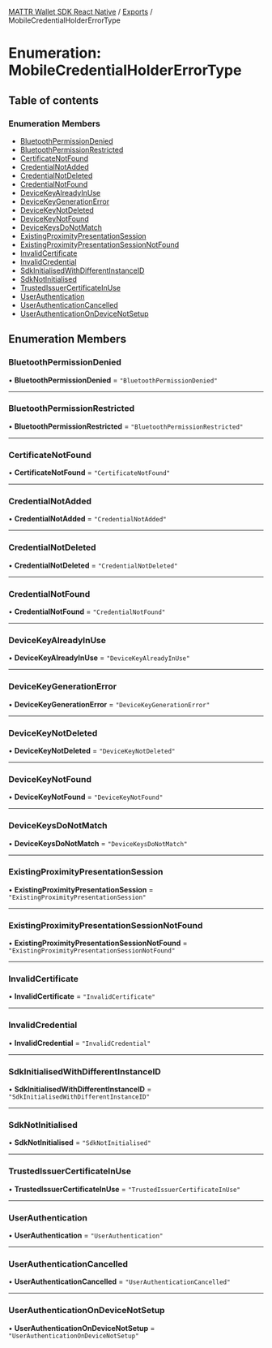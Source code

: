 [MATTR Wallet SDK React Native](../README.md) / [Exports](../modules.md) / MobileCredentialHolderErrorType

# Enumeration: MobileCredentialHolderErrorType

## Table of contents

### Enumeration Members

- [BluetoothPermissionDenied](MobileCredentialHolderErrorType.md#bluetoothpermissiondenied)
- [BluetoothPermissionRestricted](MobileCredentialHolderErrorType.md#bluetoothpermissionrestricted)
- [CertificateNotFound](MobileCredentialHolderErrorType.md#certificatenotfound)
- [CredentialNotAdded](MobileCredentialHolderErrorType.md#credentialnotadded)
- [CredentialNotDeleted](MobileCredentialHolderErrorType.md#credentialnotdeleted)
- [CredentialNotFound](MobileCredentialHolderErrorType.md#credentialnotfound)
- [DeviceKeyAlreadyInUse](MobileCredentialHolderErrorType.md#devicekeyalreadyinuse)
- [DeviceKeyGenerationError](MobileCredentialHolderErrorType.md#devicekeygenerationerror)
- [DeviceKeyNotDeleted](MobileCredentialHolderErrorType.md#devicekeynotdeleted)
- [DeviceKeyNotFound](MobileCredentialHolderErrorType.md#devicekeynotfound)
- [DeviceKeysDoNotMatch](MobileCredentialHolderErrorType.md#devicekeysdonotmatch)
- [ExistingProximityPresentationSession](MobileCredentialHolderErrorType.md#existingproximitypresentationsession)
- [ExistingProximityPresentationSessionNotFound](MobileCredentialHolderErrorType.md#existingproximitypresentationsessionnotfound)
- [InvalidCertificate](MobileCredentialHolderErrorType.md#invalidcertificate)
- [InvalidCredential](MobileCredentialHolderErrorType.md#invalidcredential)
- [SdkInitialisedWithDifferentInstanceID](MobileCredentialHolderErrorType.md#sdkinitialisedwithdifferentinstanceid)
- [SdkNotInitialised](MobileCredentialHolderErrorType.md#sdknotinitialised)
- [TrustedIssuerCertificateInUse](MobileCredentialHolderErrorType.md#trustedissuercertificateinuse)
- [UserAuthentication](MobileCredentialHolderErrorType.md#userauthentication)
- [UserAuthenticationCancelled](MobileCredentialHolderErrorType.md#userauthenticationcancelled)
- [UserAuthenticationOnDeviceNotSetup](MobileCredentialHolderErrorType.md#userauthenticationondevicenotsetup)

## Enumeration Members

### BluetoothPermissionDenied

• **BluetoothPermissionDenied** = ``"BluetoothPermissionDenied"``

___

### BluetoothPermissionRestricted

• **BluetoothPermissionRestricted** = ``"BluetoothPermissionRestricted"``

___

### CertificateNotFound

• **CertificateNotFound** = ``"CertificateNotFound"``

___

### CredentialNotAdded

• **CredentialNotAdded** = ``"CredentialNotAdded"``

___

### CredentialNotDeleted

• **CredentialNotDeleted** = ``"CredentialNotDeleted"``

___

### CredentialNotFound

• **CredentialNotFound** = ``"CredentialNotFound"``

___

### DeviceKeyAlreadyInUse

• **DeviceKeyAlreadyInUse** = ``"DeviceKeyAlreadyInUse"``

___

### DeviceKeyGenerationError

• **DeviceKeyGenerationError** = ``"DeviceKeyGenerationError"``

___

### DeviceKeyNotDeleted

• **DeviceKeyNotDeleted** = ``"DeviceKeyNotDeleted"``

___

### DeviceKeyNotFound

• **DeviceKeyNotFound** = ``"DeviceKeyNotFound"``

___

### DeviceKeysDoNotMatch

• **DeviceKeysDoNotMatch** = ``"DeviceKeysDoNotMatch"``

___

### ExistingProximityPresentationSession

• **ExistingProximityPresentationSession** = ``"ExistingProximityPresentationSession"``

___

### ExistingProximityPresentationSessionNotFound

• **ExistingProximityPresentationSessionNotFound** = ``"ExistingProximityPresentationSessionNotFound"``

___

### InvalidCertificate

• **InvalidCertificate** = ``"InvalidCertificate"``

___

### InvalidCredential

• **InvalidCredential** = ``"InvalidCredential"``

___

### SdkInitialisedWithDifferentInstanceID

• **SdkInitialisedWithDifferentInstanceID** = ``"SdkInitialisedWithDifferentInstanceID"``

___

### SdkNotInitialised

• **SdkNotInitialised** = ``"SdkNotInitialised"``

___

### TrustedIssuerCertificateInUse

• **TrustedIssuerCertificateInUse** = ``"TrustedIssuerCertificateInUse"``

___

### UserAuthentication

• **UserAuthentication** = ``"UserAuthentication"``

___

### UserAuthenticationCancelled

• **UserAuthenticationCancelled** = ``"UserAuthenticationCancelled"``

___

### UserAuthenticationOnDeviceNotSetup

• **UserAuthenticationOnDeviceNotSetup** = ``"UserAuthenticationOnDeviceNotSetup"``

